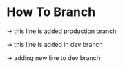 # How To Branch

-> this line is added production branch

-> this line is added in dev branch

-> adding new line to dev branch